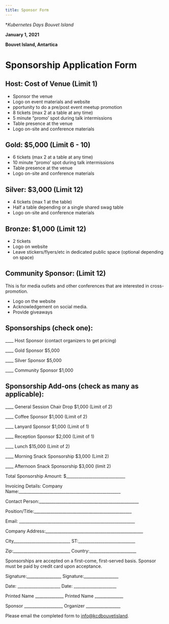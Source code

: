```yaml
---
title: Sponsor Form
---
```

**Kubernetes Days Bouvet Island* 

**January 1, 2021** 

**Bouvet Island, Antartica**

# Sponsorship Application Form

## Host: Cost of Venue (Limit 1)

* Sponsor the venue
* Logo on event materials and website
* pportunity to do a pre/post event meetup promotion
* 8  tickets (max 2 at a table at any time)
* 5 minute “promo’ spot during talk intermissions 
* Table presence at the venue 
* Logo on-site and conference materials 

## Gold: $5,000 (Limit 6 - 10)

* 6 tickets (max 2 at a table at any time)
* 10 minute “promo’ spot during talk intermissions 
* Table presence at the venue 
* Logo on-site and conference materials 

## Silver: $3,000 (Limit 12)

* 4 tickets (max 1 at the table)
* Half a table depending or a single shared swag table
* Logo on-site and conference materials

## Bronze: $1,000 (Limit 12)

* 2 tickets
* Logo on website
* Leave stickers/flyers/etc in dedicated public space (optional depending on space)

## Community Sponsor: (Limit 12) 

This is for media outlets and other conferences that are interested in cross-promotion.

* Logo on the website 
* Acknowledgement on social media.
* Provide giveaways

## Sponsorships (check one):
____    Host Sponsor (contact organizers to get pricing)

____    Gold Sponsor $5,000

____    Silver Sponsor $5,000

____    Community Sponsor $1,000

## Sponsorship Add-ons (check as many as applicable):
____    General Session Chair Drop $1,000 (Limit of 2) 

____    Coffee Sponsor $1,000 (Limit of 2)

____    Lanyard Sponsor $1,000 (Limit of 1)

____    Reception Sponsor $2,000 (Limit of 1)

____    Lunch $15,000 (Limit of 2)

____    Morning Snack Sponsorship $3,000 (Limit 2)

____    Afternoon Snack Sponsorship $3,000 (limit 2)

Total Sponsorship Amount:       $_____________________________

Invoicing Details:
Company Name:__________________________________________________

Contact Person:_________________________________________________

Position/Title:________________________________________________
 
Email: _________________________________________________________

Company Address:________________________________________________

City____________________________ ST:____________________________

Zip:____________________________ Country:_______________________

Sponsorships are accepted on a first-come, first-served basis. 
Sponsor must be paid by credit card upon acceptance. 

Signature:_________________     Signature:_________________

Date: _____________________     Date: _____________________ 

Printed Name ______________     Printed Name ______________

Sponsor ___________________     Organizer _________________

Please email the completed form to [info@kcdbouvetisland](mailto:info@kcdbouvetisland).
